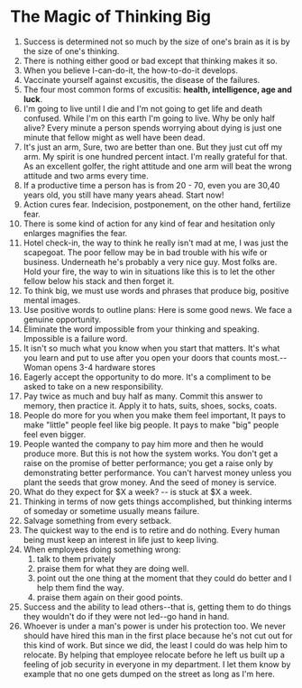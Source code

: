 # The Magic of Thinking Big

1. Success is determined not so much by the size of one's brain as it is by the size of one's thinking.
2. There is nothing either good or bad except that thinking makes it so.
3. When you believe I-can-do-it, the how-to-do-it develops. 
4. Vaccinate yourself against excusitis, the disease of the failures. 
5. The four most common forms of excusitis: **health, intelligence, age and luck**.
6. I'm going to live until I die and I'm not going to get life and death confused. While I'm on this earth I'm going to live. Why be only half alive? Every minute a person spends worrying about dying is just one minute that fellow might as well have been dead. 
7. It's just an arm, Sure, two are better than one. But they just cut off my arm. My spirit is one hundred percent intact. I'm really grateful for that. As an excellent golfer, the right attitude and one arm will beat the wrong attitude and two arms every time.
8. If a productive time a person has is from 20 - 70, even you are 30,40 years old, you still have many years ahead. Start now!
9. Action cures fear. Indecision, postponement, on the other hand, fertilize fear. 
10. There is some kind of action for any kind of fear and hesitation only enlarges magnifies the fear. 
11. Hotel check-in, the way to think he really isn't mad at me, I was just the scapegoat. The poor fellow may be in bad trouble with his wife or business. Underneath he's probably a very nice guy. Most folks are. Hold your fire, the way to win in situations like this is to let the other fellow below his stack and then forget it.
12. To think big, we must use words and phrases that produce big, positive mental images. 
13. Use positive words to outline plans: Here is some good news. We face a genuine opportunity.
14. Eliminate the word impossible from your thinking and speaking. Impossible is a failure word.
15. It isn't so much what you know when you start that matters. It's what you learn and put to use after you open your doors that counts most.--Woman opens 3-4 hardware stores
16. Eagerly accept the opportunity to do more. It's a compliment to be asked to take on a new responsibility. 
17. Pay twice as much and buy half as many. Commit this answer to memory, then practice it. Apply it to hats, suits, shoes, socks, coats. 
18. People do more for you when you make them feel important, It pays to make "little" people feel like big people. It pays to make "big" people feel even bigger. 
19. People wanted the company to pay him more and then he would produce more. But this is not how the system works. You don't get a raise on the promise of better performance; you get a raise only by demonstrating better performance. You can't harvest money unless you plant the seeds that grow money. And the seed of money is service. 
20. What do they expect for $X a week? -- is stuck at $X a week. 
21. Thinking in terms of now gets things accomplished, but thinking interms of someday or sometime usually means failure.
22. Salvage something from every setback.
23. The quickest way to the end is to retire and do nothing. Every human being must keep an interest in life just to keep living. 
24. When employees doing something wrong:
    1. talk to them privately
    2. praise them for what they are doing well.
    3. point out the one thing at the moment that they could do better and I help them find the way.
    4. praise them again on their good points.
25. Success and the ability to lead others--that is, getting them to do things they wouldn't do if they were not led--go hand in hand. 
26. Whoever is under a man's power is under his protection too. We never should have hired this man in the first place because he's not cut out for this kind of work. But since we did, the least I could do was help him to relocate. By helping that employee relocate before he left us built up a feeling of job security in everyone in my department. I let them know by example that no one gets dumped on the street as long as I'm here. 
